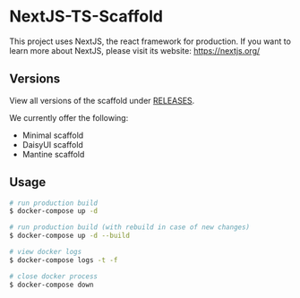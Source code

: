 # NextJS-TS-Scaffold

This project uses NextJS, the react framework for production.
If you want to learn more about NextJS, please visit its website: https://nextjs.org/

## Versions
View all versions of the scaffold under [RELEASES](https://github.com/benediktkaiser/next-ts-scaffold/releases).

We currently offer the following:
- Minimal scaffold
- DaisyUI scaffold
- Mantine scaffold

## Usage

```bash
# run production build
$ docker-compose up -d

# run production build (with rebuild in case of new changes)
$ docker-compose up -d --build

# view docker logs
$ docker-compose logs -t -f

# close docker process
$ docker-compose down
```
